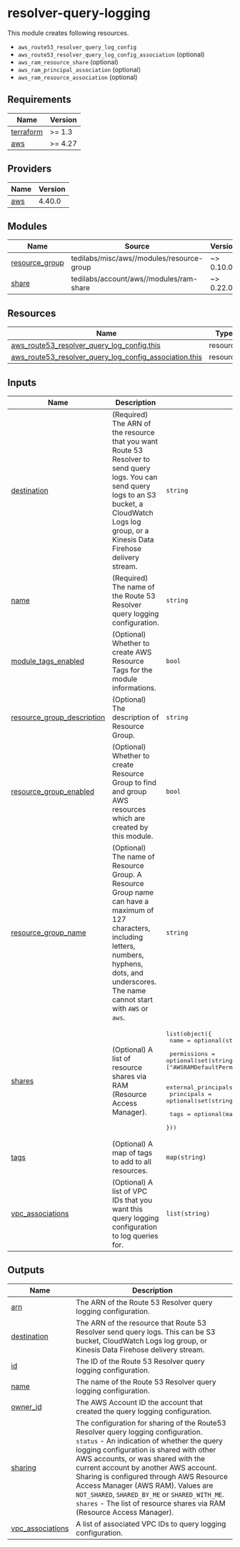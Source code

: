 # resolver-query-logging

This module creates following resources.

- `aws_route53_resolver_query_log_config`
- `aws_route53_resolver_query_log_config_association` (optional)
- `aws_ram_resource_share` (optional)
- `aws_ram_principal_association` (optional)
- `aws_ram_resource_association` (optional)

<!-- BEGINNING OF PRE-COMMIT-TERRAFORM DOCS HOOK -->
## Requirements

| Name | Version |
|------|---------|
| <a name="requirement_terraform"></a> [terraform](#requirement\_terraform) | >= 1.3 |
| <a name="requirement_aws"></a> [aws](#requirement\_aws) | >= 4.27 |

## Providers

| Name | Version |
|------|---------|
| <a name="provider_aws"></a> [aws](#provider\_aws) | 4.40.0 |

## Modules

| Name | Source | Version |
|------|--------|---------|
| <a name="module_resource_group"></a> [resource\_group](#module\_resource\_group) | tedilabs/misc/aws//modules/resource-group | ~> 0.10.0 |
| <a name="module_share"></a> [share](#module\_share) | tedilabs/account/aws//modules/ram-share | ~> 0.22.0 |

## Resources

| Name | Type |
|------|------|
| [aws_route53_resolver_query_log_config.this](https://registry.terraform.io/providers/hashicorp/aws/latest/docs/resources/route53_resolver_query_log_config) | resource |
| [aws_route53_resolver_query_log_config_association.this](https://registry.terraform.io/providers/hashicorp/aws/latest/docs/resources/route53_resolver_query_log_config_association) | resource |

## Inputs

| Name | Description | Type | Default | Required |
|------|-------------|------|---------|:--------:|
| <a name="input_destination"></a> [destination](#input\_destination) | (Required) The ARN of the resource that you want Route 53 Resolver to send query logs. You can send query logs to an S3 bucket, a CloudWatch Logs log group, or a Kinesis Data Firehose delivery stream. | `string` | n/a | yes |
| <a name="input_name"></a> [name](#input\_name) | (Required) The name of the Route 53 Resolver query logging configuration. | `string` | n/a | yes |
| <a name="input_module_tags_enabled"></a> [module\_tags\_enabled](#input\_module\_tags\_enabled) | (Optional) Whether to create AWS Resource Tags for the module informations. | `bool` | `true` | no |
| <a name="input_resource_group_description"></a> [resource\_group\_description](#input\_resource\_group\_description) | (Optional) The description of Resource Group. | `string` | `"Managed by Terraform."` | no |
| <a name="input_resource_group_enabled"></a> [resource\_group\_enabled](#input\_resource\_group\_enabled) | (Optional) Whether to create Resource Group to find and group AWS resources which are created by this module. | `bool` | `true` | no |
| <a name="input_resource_group_name"></a> [resource\_group\_name](#input\_resource\_group\_name) | (Optional) The name of Resource Group. A Resource Group name can have a maximum of 127 characters, including letters, numbers, hyphens, dots, and underscores. The name cannot start with `AWS` or `aws`. | `string` | `""` | no |
| <a name="input_shares"></a> [shares](#input\_shares) | (Optional) A list of resource shares via RAM (Resource Access Manager). | <pre>list(object({<br>    name = optional(string)<br><br>    permissions = optional(set(string), ["AWSRAMDefaultPermissionResolverQueryLogConfig"])<br><br>    external_principals_allowed = optional(bool, false)<br>    principals                  = optional(set(string), [])<br><br>    tags = optional(map(string), {})<br>  }))</pre> | `[]` | no |
| <a name="input_tags"></a> [tags](#input\_tags) | (Optional) A map of tags to add to all resources. | `map(string)` | `{}` | no |
| <a name="input_vpc_associations"></a> [vpc\_associations](#input\_vpc\_associations) | (Optional) A list of VPC IDs that you want this query logging configuration to log queries for. | `list(string)` | `[]` | no |

## Outputs

| Name | Description |
|------|-------------|
| <a name="output_arn"></a> [arn](#output\_arn) | The ARN of the Route 53 Resolver query logging configuration. |
| <a name="output_destination"></a> [destination](#output\_destination) | The ARN of the resource that Route 53 Resolver send query logs. This can be S3 bucket, CloudWatch Logs log group, or Kinesis Data Firehose delivery stream. |
| <a name="output_id"></a> [id](#output\_id) | The ID of the Route 53 Resolver query logging configuration. |
| <a name="output_name"></a> [name](#output\_name) | The name of the Route 53 Resolver query logging configuration. |
| <a name="output_owner_id"></a> [owner\_id](#output\_owner\_id) | The AWS Account ID the account that created the query logging configuration. |
| <a name="output_sharing"></a> [sharing](#output\_sharing) | The configuration for sharing of the Route53 Resolver query logging configuration.<br>    `status` - An indication of whether the query logging configuration is shared with other AWS accounts, or was shared with the current account by another AWS account. Sharing is configured through AWS Resource Access Manager (AWS RAM). Values are `NOT_SHARED`, `SHARED_BY_ME` or `SHARED_WITH_ME`.<br>    `shares` - The list of resource shares via RAM (Resource Access Manager). |
| <a name="output_vpc_associations"></a> [vpc\_associations](#output\_vpc\_associations) | A list of associated VPC IDs to query logging configuration. |
<!-- END OF PRE-COMMIT-TERRAFORM DOCS HOOK -->
